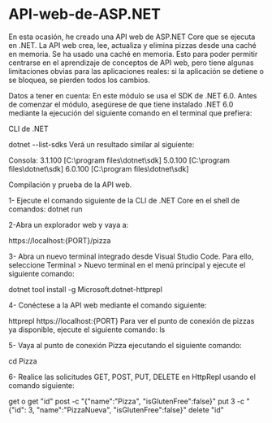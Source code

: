 # API-web-de-ASP.NET
En esta ocasión, he creado una API web de ASP.NET Core que se ejecuta en .NET. La API web crea, lee, actualiza y elimina pizzas desde una caché en memoria. Se ha usado una caché en memoria. Esto para poder permitir centrarse en el aprendizaje de conceptos de API web, pero tiene algunas limitaciones obvias para las aplicaciones reales: si la aplicación se detiene o se bloquea, se pierden todos los cambios.


Datos a tener en cuenta: 
En este módulo se usa el SDK de .NET 6.0. Antes de comenzar el módulo, asegúrese de que tiene instalado .NET 6.0 mediante la ejecución del siguiente comando en el terminal que prefiera:

CLI de .NET

dotnet --list-sdks
Verá un resultado similar al siguiente:

Consola:
3.1.100 [C:\program files\dotnet\sdk]
5.0.100 [C:\program files\dotnet\sdk]
6.0.100 [C:\program files\dotnet\sdk]


Compilación y prueba de la API web.

1- Ejecute el comando siguiente de la CLI de .NET Core en el shell de comandos:
  dotnet run

2-Abra un explorador web y vaya a: 

  https://localhost:{PORT}/pizza
 
3- Abra un nuevo terminal integrado desde Visual Studio Code. Para ello, seleccione Terminal > Nuevo terminal en el menú principal y ejecute el siguiente comando:

  dotnet tool install -g Microsoft.dotnet-httprepl
  
4- Conéctese a la API web mediante el comando siguiente:

  httprepl https://localhost:{PORT}
    Para ver el punto de conexión de pizzas ya disponible, ejecute el siguiente comando:
        ls

5- Vaya al punto de conexión Pizza ejecutando el siguiente comando:

  cd Pizza

6- Realice las solicitudes GET, POST, PUT, DELETE en HttpRepl usando el comando siguiente:

  get o get "id"
  post -c "{"name":"Pizza", "isGlutenFree":false}"
  put 3 -c  "{"id": 3, "name":"PizzaNueva", "isGlutenFree":false}"
  delete "id"
